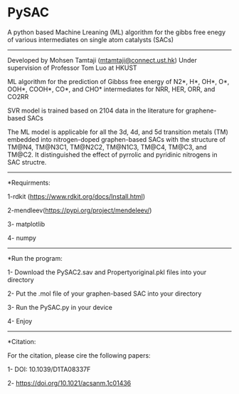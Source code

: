 # PySAC
A python based Machine Lreaning (ML) algorithm for the gibbs free enegy of various intermediates on single atom catalysts (SACs)
************************************************************
Developed by Mohsen Tamtaji (mtamtaji@connect.ust.hk) Under supervision of Professor Tom Luo at HKUST

ML algorithm for the prediction of Gibbss free energy of N2*, H*, OH*, O*, OOH*, COOH*, CO*, and CHO* intermediates for NRR, HER, ORR, and CO2RR

SVR model is trained based on 2104 data in the literature for graphene-based SACs

The ML model is applicable for all the 3d, 4d, and 5d transition metals (TM) embedded into nitrogen-doped graphen-based SACs with the structure of TM@N4, TM@N3C1, TM@N2C2, TM@N1C3, TM@C4, TM@C3, and TM@C2. It distinguished the effect of pyrrolic and pyridinic nitrogens in SAC structre.

************************************************************

*Requirments:

1-rdkit (https://www.rdkit.org/docs/Install.html)

2-mendleev(https://pypi.org/project/mendeleev/)

3- matplotlib

4- numpy

************************************************************

*Run the program:

1- Download the PySAC2.sav and Propertyoriginal.pkl files into your directory

2- Put the .mol file of your graphen-based SAC into your directory

3- Run the PySAC.py in your device

4- Enjoy

************************************************************

*Citation:

For the citation, please cire the following papers:

1- DOI: 10.1039/D1TA08337F 

2- https://doi.org/10.1021/acsanm.1c01436
